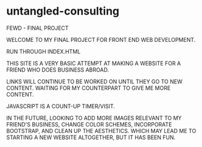 # untangled-consulting
FEWD - FINAL PROJECT

WELCOME TO MY FINAL PROJECT FOR FRONT END WEB DEVELOPMENT.

RUN THROUGH INDEX.HTML

THIS SITE IS A VERY BASIC ATTEMPT AT MAKING A WEBSITE FOR A FRIEND WHO DOES BUSINESS ABROAD.

LINKS WILL CONTINUE TO BE WORKED ON UNTIL THEY GO TO NEW CONTENT. WAITING FOR MY COUNTERPART TO GIVE ME MORE CONTENT.

JAVASCRIPT IS A COUNT-UP TIMER/VISIT.



IN THE FUTURE, LOOKING TO ADD MORE IMAGES RELEVANT TO MY FRIEND'S BUSINESS, CHANGE COLOR SCHEMES,
INCORPORATE BOOTSTRAP, AND CLEAN UP THE AESTHETICS. WHICH MAY LEAD ME TO STARTING A NEW WEBSITE ALTOGETHER,
BUT IT HAS BEEN FUN.
